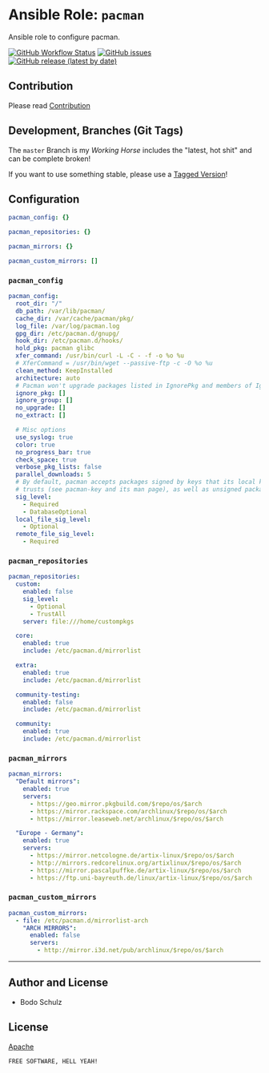 
# Ansible Role:  `pacman`

Ansible role to configure pacman.

[![GitHub Workflow Status](https://img.shields.io/github/workflow/status/bodsch/ansible-pacman/CI)][ci]
[![GitHub issues](https://img.shields.io/github/issues/bodsch/ansible-pacman)][issues]
[![GitHub release (latest by date)](https://img.shields.io/github/v/release/bodsch/ansible-pacman)][releases]

[ci]: https://github.com/bodsch/ansible-pacman/actions
[issues]: https://github.com/bodsch/ansible-pacman/issues?q=is%3Aopen+is%3Aissue
[releases]: https://github.com/bodsch/ansible-pacman/releases


## Contribution

Please read [Contribution](CONTRIBUTING.md)

## Development,  Branches (Git Tags)

The `master` Branch is my *Working Horse* includes the "latest, hot shit" and can be complete broken!

If you want to use something stable, please use a [Tagged Version](https://github.com/bodsch/ansible-pacman/tags)!

## Configuration

```yaml
pacman_config: {}

pacman_repositories: {}

pacman_mirrors: {}

pacman_custom_mirrors: []
```

### `pacman_config`

```yaml
pacman_config:
  root_dir: "/"
  db_path: /var/lib/pacman/
  cache_dir: /var/cache/pacman/pkg/
  log_file: /var/log/pacman.log
  gpg_dir: /etc/pacman.d/gnupg/
  hook_dir: /etc/pacman.d/hooks/
  hold_pkg: pacman glibc
  xfer_command: /usr/bin/curl -L -C - -f -o %o %u
  # XferCommand = /usr/bin/wget --passive-ftp -c -O %o %u
  clean_method: KeepInstalled
  architecture: auto
  # Pacman won't upgrade packages listed in IgnorePkg and members of IgnoreGroup
  ignore_pkg: []
  ignore_group: []
  no_upgrade: []
  no_extract: []

  # Misc options
  use_syslog: true
  color: true
  no_progress_bar: true
  check_space: true
  verbose_pkg_lists: false
  parallel_downloads: 5
  # By default, pacman accepts packages signed by keys that its local keyring
  # trusts (see pacman-key and its man page), as well as unsigned packages.
  sig_level:
    - Required
    - DatabaseOptional
  local_file_sig_level:
    - Optional
  remote_file_sig_level:
    - Required
```

### `pacman_repositories`

```yaml
pacman_repositories:
  custom:
    enabled: false
    sig_level:
      - Optional
      - TrustAll
    server: file:///home/custompkgs

  core:
    enabled: true
    include: /etc/pacman.d/mirrorlist

  extra:
    enabled: true
    include: /etc/pacman.d/mirrorlist

  community-testing:
    enabled: false
    include: /etc/pacman.d/mirrorlist

  community:
    enabled: true
    include: /etc/pacman.d/mirrorlist
```

### `pacman_mirrors`

```yaml
pacman_mirrors:
  "Default mirrors":
    enabled: true
    servers:
      - https://geo.mirror.pkgbuild.com/$repo/os/$arch
      - https://mirror.rackspace.com/archlinux/$repo/os/$arch
      - https://mirror.leaseweb.net/archlinux/$repo/os/$arch

  "Europe - Germany":
    enabled: true
    servers:
      - https://mirror.netcologne.de/artix-linux/$repo/os/$arch
      - http://mirrors.redcorelinux.org/artixlinux/$repo/os/$arch
      - https://mirror.pascalpuffke.de/artix-linux/$repo/os/$arch
      - https://ftp.uni-bayreuth.de/linux/artix-linux/$repo/os/$arch
```

### `pacman_custom_mirrors`

```yaml
pacman_custom_mirrors:
  - file: /etc/pacman.d/mirrorlist-arch
    "ARCH MIRRORS":
      enabled: false
      servers:
        - http://mirror.i3d.net/pub/archlinux/$repo/os/$arch
```


---

## Author and License

- Bodo Schulz

## License

[Apache](LICENSE)

`FREE SOFTWARE, HELL YEAH!`
